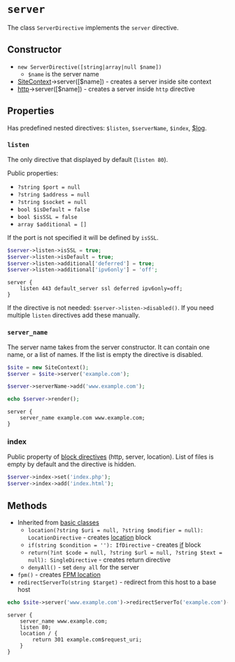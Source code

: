# `server`

The class `ServerDirective` implements the `server` directive.

## Constructor

* `new ServerDirective([string|array|null $name])`
    * `$name` is the server name
* [SiteContext](contexts.md)->server([$name]) - creates a server inside site context
* [http](http.md)->server([$name]) - creates a server inside `http` directive

## Properties

Has predefined nested directives: `$listen`, `$serverName`, `$index`, [$log](log.md).

### `listen`

The only directive that displayed by default (`listen 80`).

Public properties:

* `?string $port = null`
* `?string $address = null`
* `?string $socket = null`
* `bool $isDefault = false`
* `bool $isSSL = false`
* `array $additional = []`

If the port is not specified it will be defined by `isSSL`.

```php
$server->listen->isSSL = true;
$server->listen->isDefault = true;
$server->listen->additional['deferred'] = true;
$server->listen->additional['ipv6only'] = 'off';
```

```
server {
    listen 443 default_server ssl deferred ipv6only=off;
}
```

If the directive is not needed: `$server->listen->disabled()`.
If you need multiple `listen` directives add these manually.

### `server_name`

The server name takes from the server constructor.
It can contain one name, or a list of names.
If the list is empty the directive is disabled.

```php
$site = new SiteContext();
$server = $site->server('example.com');

$server->serverName->add('www.example.com');

echo $server->render();
```

```
server {
    server_name example.com www.example.com;
}
```

### index

Public property of [block directives](block.md) (http, server, location).
List of files is empty by default and the directive is hidden.

```php
$server->index->set('index.php');
$server->index->add('index.html');
```

## Methods

* Inherited from [basic classes](block.md)
    * `location(?string $uri = null, ?string $modifier = null): LocationDirective` - creates [location](location.md) block
    * `if(string $condition = ''): IfDirective` - creates [if](if.md) block
    * `return(?int $code = null, ?string $url = null, ?string $text = null): SingleDirective` - creates return directive
    * `denyAll()` - set `deny all` for the server
* `fpm()` - creates [FPM location](fastcgi.md)
* `redirectServerTo(string $target)` - redirect from this host to a base host

```php
echo $site->server('www.example.com')->redirectServerTo('example.com')->render();
```

```
server {
    server_name www.example.com;
    listen 80;
    location / {
        return 301 example.com$request_uri;
    }
}
```
